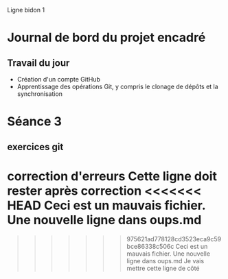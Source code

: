 Ligne bidon 1
# Journal de bord du projet encadré
## Travail du jour
- Création d'un compte GitHub
- Apprentissage des opérations Git, y compris le clonage de dépôts et la synchronisation
# Séance 3
## exercices git
correction d'erreurs
Cette ligne doit rester après correction
<<<<<<< HEAD
Ceci est un mauvais fichier.
Une nouvelle ligne dans oups.md
=======
>>>>>>> 975621ad778128cd3523eca9c59bce86338c506c
Ceci est un mauvais fichier.
Une nouvelle ligne dans oups.md
Je vais mettre cette ligne de côté
